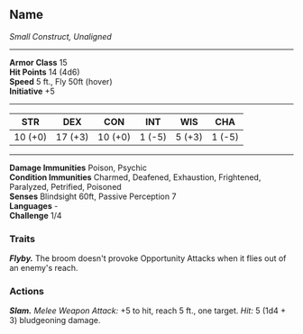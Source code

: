 <div class="statblock">
<h2>Name</h2>
<em>Small Construct, Unaligned</em>
<hr>
<strong>Armor Class</strong> 15
<br>
<strong>Hit Points</strong> 14 (4d6)
<br>
<strong>Speed</strong> 5 ft., Fly 50ft (hover)
<br>
<strong>Initiative</strong> +5
<hr>
<table class="ability-table">
  <thead>
    <tr>
      <th>STR</th>
      <th>DEX</th>
      <th>CON</th>
      <th>INT</th>
      <th>WIS</th>
      <th>CHA</th>
    </tr>
  </thead>
  <tbody>
    <tr>
      <td>10 (+0)</td>
      <td>17 (+3)</td>
      <td>10 (+0)</td>
      <td>1 (-5)</td>
      <td>5 (+3)</td>
      <td>1 (-5)</td>
    </tr>
  </tbody>
</table>
<hr>
<strong>Damage Immunities</strong> Poison, Psychic <br>
<strong>Condition Immunities</strong> Charmed, Deafened, Exhaustion, Frightened, Paralyzed, Petrified, Poisoned <br>
<strong>Senses</strong> Blindsight 60ft, Passive Perception 7<br>
<strong>Languages</strong> -<br>
<strong>Challenge</strong> 1/4<br>
<h3>Traits</h3>
<p><strong><em>Flyby.</em></strong> The broom doesn't provoke Opportunity Attacks when it flies out of an enemy's reach.</p>
<h3>Actions</h3>
<p><strong><em>Slam.</em></strong> <em>Melee Weapon Attack:</em> +5 to hit, reach 5 ft., one target. <em>Hit:</em> 5 (1d4 + 3) bludgeoning damage.</p>
</div>
